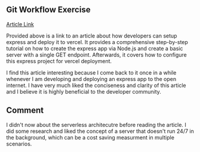 ## Git Workflow Exercise

[Article Link](https://vercel.com/guides/using-express-with-vercel)

Provided above is a link to an article about how developers can setup express and deploy it to vercel. It provides a comprehensive step-by-step tutorial on how to create the express app via Node.js and create a basic server with a single GET endpoint. Afterwards, it covers how to configure this express project for vercel deployment.

I find this article interesting because I come back to it once in a while whenever I am developing and deploying an express app to the open internet. I have very much liked the conciseness and clarity of this article and I believe it is highly beneficial to the developer community.

## Comment
I didn't now about the serverless architecutre before reading the article. I did some research and liked the concept of a server that doesn't run 24/7 in the background, which can be a cost saving measurment in multiple scenarios.